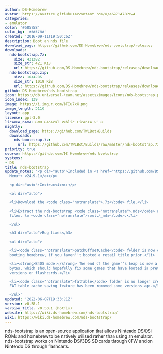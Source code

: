 ```yaml
---
author: DS-Homebrew
avatar: https://avatars.githubusercontent.com/u/46971470?v=4
categories:
- emulator
color: '#585758'
color_bg: '#585758'
created: '2016-09-11T19:50:26Z'
description: Boot an nds file
download_page: https://github.com/DS-Homebrew/nds-bootstrap/releases
downloads:
  nds-bootstrap.7z:
    size: 431382
    size_str: 421 KiB
    url: https://github.com/DS-Homebrew/nds-bootstrap/releases/download/v0.58.1/nds-bootstrap.7z
  nds-bootstrap.zip:
    size: 1044235
    size_str: 1019 KiB
    url: https://github.com/DS-Homebrew/nds-bootstrap/releases/download/v0.58.1/nds-bootstrap.zip
github: DS-Homebrew/nds-bootstrap
icon: https://db.universal-team.net/assets/images/icons/nds-bootstrap.png
icon_index: 139
image: https://i.imgur.com/BFIu7xX.png
image_length: 5116
layout: app
license: gpl-3.0
license_name: GNU General Public License v3.0
nightly:
  download_page: https://github.com/TWLBot/Builds
  downloads:
    nds-bootstrap.7z:
      url: https://github.com/TWLBot/Builds/raw/master/nds-bootstrap.7z
priority: true
source: https://github.com/DS-Homebrew/nds-bootstrap
systems:
- DS
title: nds-bootstrap
update_notes: '<p dir="auto">Included in <a href="https://github.com/DS-Homebrew/TWiLightMenu/releases/tag/v24.9.1"><strong>TW</strong>i<strong>L</strong>ight
  Menu++ v24.9.1</a></p>

  <p dir="auto">Instructions:</p>

  <ol dir="auto">

  <li>Download the <code class="notranslate">.7z</code> file.</li>

  <li>Extract the nds-bootstrap <code class="notranslate">.nds</code> and <code class="notranslate">.ver</code>
  files, to <code class="notranslate">root:/_nds</code>.</li>

  </ol>

  <h3 dir="auto">Bug fixes</h3>

  <ul dir="auto">

  <li><code class="notranslate">patchOffsetCache</code> folder is now created when
  booting homebrew, if you haven''t booted a retail title prior.</li>

  <li><strong>B4DS mode:</strong> The end of the game''s heap is now aligned by 512
  bytes, which should hopefully fix some games that have booted in previous nds-bootstrap
  versions on flashcards.</li>

  <li><code class="notranslate">fatTable</code> folder is no longer created, as the
  FAT table cache saving feature has been removed some versions ago.</li>

  </ul>'
updated: '2022-06-07T19:33:21Z'
version: v0.58.1
version_title: v0.58.1 (hotfix)
website: https://wiki.ds-homebrew.com/nds-bootstrap/
wiki: https://wiki.ds-homebrew.com/nds-bootstrap/
---
```

nds-bootstrap is an open-source application that allows Nintendo DS/DSi ROMs and homebrew to be natively utilised rather than using an emulator. nds-bootstrap works on Nintendo DSi/3DS SD cards through CFW and on Nintendo DS through flashcarts.